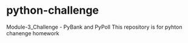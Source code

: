 # python-challenge
Module-3_Challenge - PyBank and PyPoll
This repository is for pyhton chanenge homework
